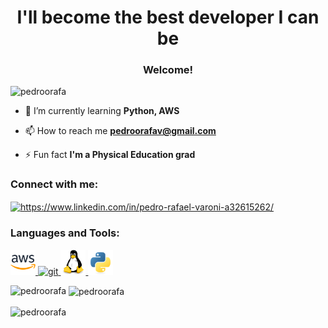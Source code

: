 <h1 align="center">I'll become the best developer I can be</h1>
<h3 align="center">Welcome!</h3>

<p align="left"> <img src="https://komarev.com/ghpvc/?username=pedroorafa&label=Profile%20views&color=0e75b6&style=flat" alt="pedroorafa" /> </p>

- 🌱 I’m currently learning **Python, AWS**

- 📫 How to reach me **pedroorafav@gmail.com**

- ⚡ Fun fact **I'm a Physical Education grad**

<h3 align="left">Connect with me:</h3>
<p align="left">
<a href="https://www.linkedin.com/in/pedro-rafael-varoni-a32615262/" target="blank"><img align="center" src="https://raw.githubusercontent.com/rahuldkjain/github-profile-readme-generator/master/src/images/icons/Social/linked-in-alt.svg" alt="https://www.linkedin.com/in/pedro-rafael-varoni-a32615262/" height="30" width="40" /></a>
</p>

<h3 align="left">Languages and Tools:</h3>
<p align="left"> <a href="https://aws.amazon.com" target="_blank" rel="noreferrer"> <img src="https://raw.githubusercontent.com/devicons/devicon/master/icons/amazonwebservices/amazonwebservices-original-wordmark.svg" alt="aws" width="40" height="40"/> </a> <a href="https://git-scm.com/" target="_blank" rel="noreferrer"> <img src="https://www.vectorlogo.zone/logos/git-scm/git-scm-icon.svg" alt="git" width="40" height="40"/> </a> <a href="https://www.linux.org/" target="_blank" rel="noreferrer"> <img src="https://raw.githubusercontent.com/devicons/devicon/master/icons/linux/linux-original.svg" alt="linux" width="40" height="40"/> </a> <a href="https://www.python.org" target="_blank" rel="noreferrer"> <img src="https://raw.githubusercontent.com/devicons/devicon/master/icons/python/python-original.svg" alt="python" width="40" height="40"/> </a> </p>

<p><img align="left" src="https://github-readme-stats.vercel.app/api/top-langs?username=pedroorafa&show_icons=true&locale=en&layout=compact" alt="pedroorafa" /></p>

<p>&nbsp;<img align="center" src="https://github-readme-stats.vercel.app/api?username=pedroorafa&show_icons=true&locale=en" alt="pedroorafa" /></p>

<p><img align="center" src="https://github-readme-streak-stats.herokuapp.com/?user=pedroorafa&" alt="pedroorafa" /></p>

